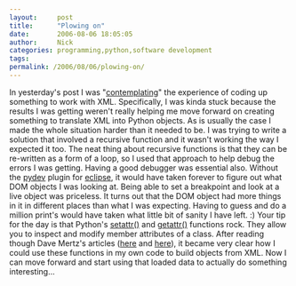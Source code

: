 ```yaml
---
layout:     post
title:      "Plowing on"
date:       2006-08-06 18:05:05
author:     Nick
categories: programming,python,software development
tags:  
permalink: /2006/08/06/plowing-on/
---
```

In yesterday's post I was "[contemplating](http://ironboundsoftware.com/blog/2006/08/05/the-agony-and-the-ecstasy-of-xml/)" the experience of coding up something to work with XML. Specifically, I was kinda stuck because the results I was getting weren't really helping me move forward on creating something to translate XML into Python objects. As is usually the case I made the whole situation harder than it needed to be. I was trying to write a solution that involved a recursive function and it wasn't working the way I expected it too. The neat thing about recursive functions is that they can be re-written as a form of a loop, so I used that approach to help debug the errors I was getting. Having a good debugger was essential also. Without the [pydev](http://pydev.sourceforge.net/) plugin for [eclipse](http://eclipse.org), it would have taken forever to figure out what DOM objects I was looking at. Being able to set a breakpoint and look at a live object was priceless. It turns out that the DOM object had more things in it in different places than what I was expecting. Having to guess and do a million print's would have taken what little bit of sanity I have left. :) Your tip for the day is that Python's [setattr()](http://docs.python.org/lib/built-in-funcs.html#l2h-64) and [getattr()](http://docs.python.org/lib/built-in-funcs.html#l2h-31) functions rock. They allow you to inspect and modify member attributes of a class. After reading though Dave Mertz's articles ([here](http://www-128.ibm.com/developerworks/library/xml-matters2/index.html) and [here](http://gnosis.cx/publish/programming/charming_python_2.html)), it became very clear how I could use these functions in my own code to build objects from XML. Now I can move forward and start using that loaded data to actually do something interesting...
